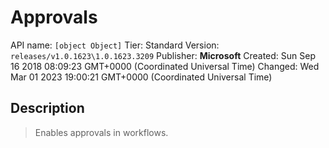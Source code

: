 # Approvals
API name: `[object Object]`
Tier: Standard
Version: `releases/v1.0.1623\1.0.1623.3209`
Publisher: **Microsoft**
Created: Sun Sep 16 2018 08:09:23 GMT+0000 (Coordinated Universal Time)
Changed: Wed Mar 01 2023 19:00:21 GMT+0000 (Coordinated Universal Time)

## Description
> Enables approvals in workflows.
